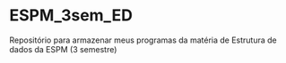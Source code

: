 # ESPM_3sem_ED
Repositório para armazenar meus programas da matéria de Estrutura de dados da ESPM (3 semestre)
